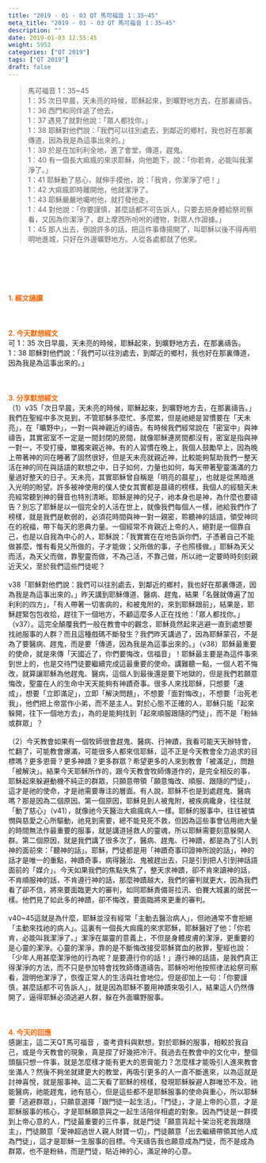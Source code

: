 ```yaml
---
title: "2019 - 01 - 03 QT 馬可福音 1：35~45"
meta_title: "2019 - 01 - 03 QT 馬可福音 1：35~45"
description: ""
date: 2019-01-03 12:55:45
weight: 5952
categories: ["QT 2019"]
tags: ["QT 2019"]
draft: false
---
```


<blockquote>馬可福音 1：35~45<br />
1：35 次日早晨，天未亮的時候，耶穌起來，到曠野地方去，在那裏禱告。<br />
1：36 西門和同伴追了他去，<br />
1：37 遇見了就對他說：「眾人都找你。」<br />
1：38 耶穌對他們說：「我們可以往別處去，到鄰近的鄉村，我也好在那裏傳道，因為我是為這事出來的。」<br />
1：39 於是在加利利全地，進了會堂，傳道，趕鬼。<br />
1：40 有一個長大痲瘋的來求耶穌，向他跪下，說：「你若肯，必能叫我潔淨了。」<br />
1：41 耶穌動了慈心，就伸手摸他，說：「我肯，你潔淨了吧！」<br />
1：42 大痲瘋即時離開他，他就潔淨了。<br />
1：43 耶穌嚴嚴地囑咐他，就打發他走，<br />
1：44 對他說：「你要謹慎，甚麼話都不可告訴人，只要去把身體給祭司察看，又因為你潔淨了，獻上摩西所吩咐的禮物，對眾人作證據。」<br />
1：45 那人出去，倒說許多的話，把這件事傳揚開了，叫耶穌以後不得再明明地進城，只好在外邊曠野地方。人從各處都就了他來。</blockquote><br />
&nbsp;<br />
<br />
&nbsp;<br />
<br />
<span style="color: #ff6600;"><strong>1. </strong><strong>經文誦讀</strong></span><br />
<br />
<span style="color: #ff6600;"><strong> </strong></span><br />
<br />
<span style="color: #ff6600;"><strong>2. 今天默想</strong><strong>經文<br />
</strong></span>可 1：35 次日早晨，天未亮的時候，耶穌起來，到曠野地方去，在那裏禱告。<br />
1：38 耶穌對他們說：「我們可以往別處去，到鄰近的鄉村，我也好在那裏傳道，因為我是為這事出來的。」<br />
<br />
&nbsp;<br />
<br />
<span style="color: #ff6600;"><strong>3. 分享默想經文<br />
</strong></span>（1）v35「次日早晨，天未亮的時候，耶穌起來，到曠野地方去，在那裏禱告。」我們在聖經中多次見到，不管耶穌多麼忙、多麼累，但是祂總是習慣要在「天未亮」，在「曠野中」，一對一與神親近的禱告。有時候我們經常說在「密室中」與神禱告，其實密室不一定是一間封閉的房間，就像耶穌連房間都沒有，密室是指與神一對一，不受打擾，單獨來親近神。有的人習慣在晚上，我個人鼓勵早上，因為晚上帶著神的同在睡著了固然很好，但是天未亮就親近神，比較能夠幫助我們一整天活在神的同在與話語的默想之中，日子如何，力量也如何，每天帶著聖靈滿滿的力量過好整天的日子。天未亮，其實耶穌曾自稱是「明亮的晨星」，也就是從黑暗進入光明的盼望。許多被神使用的僕人使女其實都是晨禱的榜樣，我個人的經驗天未亮經常聽到神的聲音也特別清晰。耶穌是神的兒子，祂本身也是神，為什麼也要禱告？別忘了耶穌是以一個完全的人活在世上，就像我們每個人一樣，祂給我們作了榜樣，就是我們是軟弱的，必須花時間與神一對一親密，聆聽神的話語，領受神同在的祝福，帶下每天的恩典力量。一個經常不肯親近上帝的人，絕對是一個靠自己，也是以自我為中心的人，耶穌說：「我實實在在地告訴你們，子憑著自己不能做甚麼，惟有看見父所做的，子才能做；父所做的事，子也照樣做。」耶穌為天父而活，為天父而做，靠聖靈而做，不為己活，不靠己做，所以祂一定要時時刻刻親近天父，至於我們這些門徒呢？<br />
<br />
v38「耶穌對他們說：我們可以往別處去，到鄰近的鄉村，我也好在那裏傳道，因為我是為這事出來的。」昨天講到耶穌傳道、醫病、趕鬼，結果「名聲就傳遍了加利利的四方」，「有人帶著一切害病的，和被鬼附的，來到耶穌跟前」，結果是，耶穌趕緊包包收拾，趕往下一個地方，不顧這麼多人正在找他：「眾人都找你。」（v37）。這完全顛覆我們一般在教會中的觀念，耶穌竟然起來逃避一直到處想要找祂服事的人群？而且這種戲碼不斷發生？我們昨天講過了，因為耶穌蒙召，不是為了要醫病、趕鬼，而是要「傳道，因為我是為這事出來的。」（v38）耶穌最重要的使命，就是來傳「天國近了，你們要悔改，信福音」！耶穌最主要是為這件事來到世上的，也是交待門徒要繼續完成這最重要的使命。講難聽一點，一個人若不悔改，就算讓耶穌為他趕鬼、醫病，這個人到最後還是要下地獄的，但是我們若願意悔改，聖靈在人的生命中天天能夠有神蹟奇事。很多人來找耶穌，只想要「速成」，想要「立即滿足」，立即「解決問題」，不想要「面對悔改」，不想要「治死老我」，他們把上帝當作小弟，而不是主人。對於心態不正確的人，耶穌只能「起來躲開，往下一個地方去」，為的是能夠找到「起來順服跟隨的門徒」，而不是「粉絲或群眾」？<br />
<br />
（2）今天教會如果有一個牧師很會趕鬼、醫病、行神蹟，我看可能天天辦特會，忙翻了，可能教會爆滿，可能很多人都來信耶穌，這不正是今天教會全力追求的目標嗎？更多恩膏？更多神蹟？更多群眾？希望更多的人來到教會「被滿足」，問題「被解決」。結果今天耶穌所作的，跟今天教會牧師傳道作的，是完全相反的事，耶穌起來躲避動機不純正的群眾，只願意帶領「願意悔改、順服、跟隨的門徒」，這才是祂的使命，才是祂需要專注的層面。有人說，耶穌不也是到處趕鬼、醫病嗎？那是因為二個原因。第一個原因，耶穌見到人被鬼附，被疾病纔身，往往就「動了慈心」（v41），就像祂今天醫治大痲瘋病人一樣。耶穌的服事中，往往被憐憫與慈愛之心所驅動，祂見到需要，總不能見死不救，但因為這些事會佔用祂大量的時間無法作最重要的服事，就是講道拯救人的靈魂，所以耶穌需要刻意躲開人群。第二個原因，就是我們講了很多次了，醫病、趕鬼、行神蹟，都是為了引人到神的面前來：「聽神的話」。耶穌，門徒都是用「神蹟奇事印證神所說的話」，神的話才是唯一的重點，神蹟奇事，病得醫治、鬼被趕出去，只是引到把人引到神話語面前的「媒介」。今天如果我們的焦點失焦了，整天求神蹟，卻不肯來讀神的話，不肯順服神的話，不肯遵行神的話，那麼神蹟越大，我們的審判就更大，因為我們看了卻不信，將來要面臨更大的審判，如同耶穌責備哥拉汛、伯賽大城裏的居民一樣。他們見了如此多的神蹟，卻不悔改，要面臨將來更重的審判。<br />
<br />
v40~45這就是為什麼，耶穌並沒有經常「主動去醫治病人」，但祂通常不會拒絕「主動來找祂的病人」。這裏有一個長大痲瘋的來求耶穌，耶穌醫好了他：「你若肯，必能叫我潔淨了。」潔淨在屬靈的意義上，不但是身體皮膚的潔淨，更重要的是心靈的潔淨。心靈的潔淨，靠的是不斷悔改接受耶穌寶血的赦罪，聖經也說：「少年人用甚麼潔淨他的行為呢？是要遵行你的話！」遵行神的話語，是我們真正得潔淨的方法，而不只是參加特會找牧師傳道禱告。耶穌吩咐他按照律法給祭司察看，證明他潔淨了，恢復正常人的生活與社會地位。但是卻加上一句：「你要謹慎，甚麼話都不可告訴人」，就是因為耶穌不要用神蹟來吸引人，結果這人仍然傳開了，逼得耶穌必須逃避人群，躲在外面曠野服事。<br />
<br />
&nbsp;<br />
<br />
<span style="color: #ff6600;"><strong>4. 今天的回應<br />
</strong></span>感謝主，這二天QT馬可福音 ，查考資料與默想，對於耶穌的服事，相較於我自己，或是今天教會的現象，真是捏了好幾把冷汗。我過去在教會中的文化中，整個頭腦只想一件事，就是怎麼樣才能有更大的恩膏能力？怎麼樣才能吸引人進來教會坐滿人？然後不夠坐就建更大的教堂，再吸引更多的人一直不斷進來，以為這就是討神喜悅，就是服事神。這二天看了耶穌的榜樣，發現耶穌躲避人群唯恐不及，祂能醫病，祂能趕鬼，祂有慈心，但是這些都不是耶穌服事的使命與重心，所以耶穌要「逃避群眾」，只願意選擇「跟門徒一起生活」。「門徒」，才是上帝的心意，才是耶穌服事的核心，才是耶穌願意與之一起生活陪伴相處的對象。因為門徒是一群摸到上帝心意的人，門徒最重要的三件事，就是門徒「願意背起十架治死老我跟隨主」，門徒願意「愛神超過世人親人財寶一切」，門徒願意「出去繼續帶領其他人成為門徒」，這才是耶穌一生服事的目標。今天禱告我也願意成為門徒，而不是成為群眾，也不是粉絲，而是門徒，貼近神的心，滿足神的心意。
        